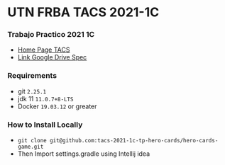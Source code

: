# UTN FRBA TACS 2021-1C
###  Trabajo Practico 2021 1C
* [Home Page TACS](https://www.tacs-utn.com.ar/)
* [Link Google Drive Spec](https://docs.google.com/document/d/e/2PACX-1vSDeXS8A44GMMKxL47FTspYC6_4BXiWP2_lwo2Oiy4P7oRXORfseOdQ9F3K8vZ_xyHNPf6euMP1wEIV/pub)

### Requirements
* git `2.25.1`
* jdk 11 `11.0.7+8-LTS`
* Docker `19.03.12` or greater
### How to Install Locally
* `git clone git@github.com:tacs-2021-1c-tp-hero-cards/hero-cards-game.git`
* Then Import settings.gradle using Intellij idea
